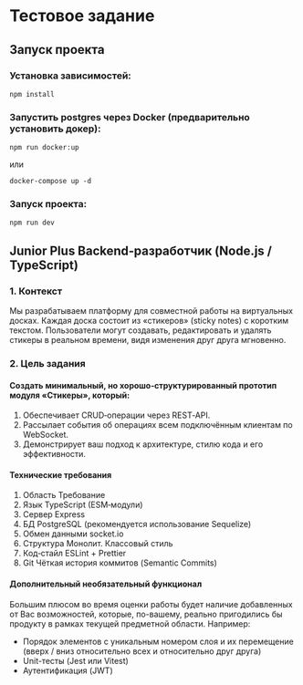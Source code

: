 # Тестовое задание

## Запуск проекта

### Установка зависимостей:
```
npm install
```
### Запустить postgres через Docker (предварительно установить докер): 
```
npm run docker:up
```
или 
```
docker-compose up -d
```
### Запуск проекта:
```
npm run dev
```

## Junior Plus Backend‑разработчик (Node.js / TypeScript)
### 1. Контекст

Мы разрабатываем платформу для совместной работы на виртуальных досках. Каждая
доска состоит из «стикеров» (sticky notes) с коротким текстом. Пользователи могут
создавать, редактировать и удалять стикеры в реальном времени, видя изменения друг
друга мгновенно.

### 2. Цель задания

#### Создать минимальный, но хорошо‑структурированный прототип модуля «Стикеры», который:

1. Обеспечивает CRUD‑операции через REST‑API.
2. Рассылает события об операциях всем подключённым клиентам по WebSocket.
3. Демонстрирует ваш подход к архитектуре, стилю кода и его эффективности.

#### Технические требования

1. Область Требование
2. Язык TypeScript (ESM‑модули)
3. Сервер Express
4. БД PostgreSQL (рекомендуется использование Sequelize)
5. Обмен данными socket.io
6. Структура Монолит. Классовый стиль
7. Код‑стайл ESLint + Prettier
8. Git Чёткая история коммитов (Semantic Commits)

#### Дополнительный необязательный функционал

Большим плюсом во время оценки работы будет наличие добавленных от Вас
возможностей, которые, по-вашему, реально пригодились бы продукту в рамках
текущей предметной области. Например:

- Порядок элементов с уникальным номером слоя и их перемещение (вверх / вниз относительно всех и относительно друг друга)
- Unit-тесты (Jest или Vitest)
- Аутентификация (JWT)
